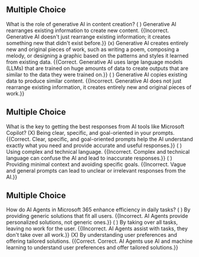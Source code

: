 ## Multiple Choice
What is the role of generative AI in content creation?
( ) Generative AI rearranges existing information to create new content. {{Incorrect. Generative AI doesn't just rearrange existing information; it creates something new that didn't exist before.}}
(x) Generative AI creates entirely new and original pieces of work, such as writing a poem, composing a melody, or designing a graphic based on the patterns and styles it learned from existing data. {{Correct. Generative AI uses large language models (LLMs) that are trained on huge amounts of data to create outputs that are similar to the data they were trained on.}}
( ) Generative AI copies existing data to produce similar content. {{Incorrect. Generative AI does not just rearrange existing information, it creates entirely new and original pieces of work.}}

## Multiple Choice
What is the key to getting the best responses from AI tools like Microsoft Copilot?
(X) Being clear, specific, and goal-oriented in your prompts. {{Correct. Clear, specific, and goal-oriented prompts help the AI understand exactly what you need and provide accurate and useful responses.}}
( ) Using complex and technical language. {{Incorrect. Complex and technical language can confuse the AI and lead to inaccurate responses.}}
( ) Providing minimal context and avoiding specific goals. {{Incorrect. Vague and general prompts can lead to unclear or irrelevant responses from the AI.}}

## Multiple Choice
How do AI Agents in Microsoft 365 enhance efficiency in daily tasks?
( ) By providing generic solutions that fit all users. {{Incorrect. AI Agents provide personalized solutions, not generic ones.}}
( ) By taking over all tasks, leaving no work for the user. {{IIncorrect. AI Agents assist with tasks, they don't take over all work.}}
(X) By understanding user preferences and offering tailored solutions. {{Correct. Correct. AI Agents use AI and machine learning to understand user preferences and offer tailored solutions.}}